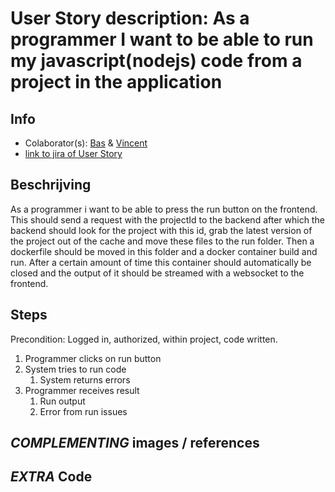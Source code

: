 # User Story description: As a programmer I want to be able to run my javascript(nodejs) code from a project in the application

## Info
* Colaborator(s): [Bas](https://github.com/webbasedcode/documentation/blob/main/doc/members/Bas.md) & [Vincent](https://github.com/webbasedcode/documentation/blob/main/doc/members/Vincent.md) 
* [link to jira of User Story](https://codelaborative.atlassian.net/browse/COD-32)


## Beschrijving 
As a programmer i want to be able to press the run button on the frontend. This should send a request with the projectId to the backend after which the backend should look for the project with this id, grab the latest version of the project out of the cache and move these files to the run folder. Then a dockerfile should be moved in this folder and a docker container build and run. After a certain amount of time this container should automatically be closed and the output of it should be streamed with a websocket to the frontend.


## Steps

 Precondition: Logged in, authorized, within project, code written.
 1. Programmer clicks on run button
 2. System tries to run code
    1. System returns errors  
 3. Programmer receives result
	  1. Run output
	  2. Error from run issues


## *COMPLEMENTING* images / references
<!-- ![link to {image}]({link})

{explanation by/for image}

> voorbeeld:  
> ![test image](https://www.lslegal.nl/wp-content/uploads/2017/03/Test-image-1.jpg)
> 
> this is a test image to show how to implement a image into usecase descriptions
> 
> 
> voorbeeld2:
> [link to learning story](...)
> 
> ... -->


## *EXTRA* Code
<!-- ```{coding language}
{code} 
```

> voorbeeld: 
> ```js
> function onload() {
>        let user = window.location.href.replace("http://localhost:3000/login", "");
>        if (user.length > 6) {
>            store.dispatch(userToken(user.replace("?user=", "")));
>            redirect();
>        } 
>    }
> ``` -->
